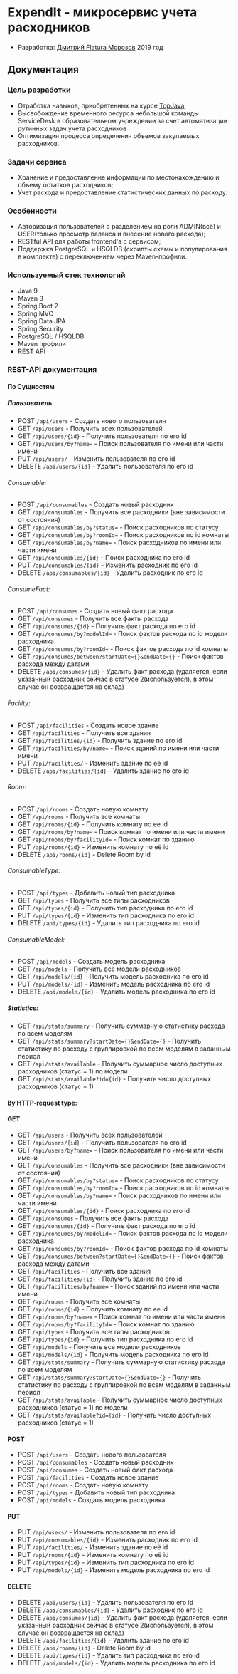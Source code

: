 # ExpendIt - микросервис учета расходников
* Разработка: [Дмитрий Flatura Морозов](mailto://flatura@gmail.com) 2019 год
## Документация
### Цель разработки
* Отработка навыков, приобретенных на курсе [TopJava](http://javaops.ru/view/topjava); 
* Высвобождение временного ресурса небольшой команды ServiceDesk в образовательном учреждении за счет автоматизации рутинных задач учета расходников 
* Оптимизация процесса определения объемов закупаемых расходников. 

### Задачи сервиса
* Хранение и предоставление информации по местонахождению и объему остатков расходников;  
* Учет расхода и предоставление статистических данных по расходу.

### Особенности
* Авторизация пользователей с разделением на роли ADMIN(всё) и USER(только просмотр баланса и внесение нового расхода);
* RESTful API для работы frontend'а с сервисом;
* Поддержка PostgreSQL и HSQLDB (скрипты схемы и популирования в комплекте) с переключением через Maven-профили.

### Используемый стек технологий
* Java 9
* Maven 3
* Spring Boot 2
* Spring MVC
* Spring Data JPA
* Spring Security
* PostgreSQL / HSQLDB
* Maven профили
* REST API

### REST-API документация
#### По Сущностям
##### Пользователь
* POST   `/api/users` - Создать нового пользователя
* GET    `/api/users` - Получить всех пользователей 
* GET    `/api/users/{id}` - Получить пользователя по его id
* GET    `/api/users/by?name=` - Поиск пользователя по имени или части имени
* PUT    `/api/users/` - Изменить пользователя по его id
* DELETE `/api/users/{id}` - Удалить пользователя по его id

###### Consumable:
* POST   `/api/consumables` - Создать новый расходник
* GET    `/api/consumables` - Получить все расходники (вне зависимости от состояния)
* GET    `/api/consumables/by?status=` - Поиск расходников по статусу
* GET    `/api/consumables/by?roomId=` - Поиск расходников по id комнаты
* GET    `/api/consumables/by?name=` - Поиск расходников по имени или части имени
* GET    `/api/consumables/{id}` - Поиск расходника по его id
* PUT    `/api/consumables/{id}` - Изменить расходник по его id 
* DELETE `/api/consumables/{id}` - Удалить расходник по его id

###### ConsumeFact:
* POST   `/api/consumes` - Создать новый факт расхода
* GET    `/api/consumes` - Получить все факты расхода
* GET    `/api/consumes/{id}` - Получить факт расхода по его id 
* GET    `/api/consumes/by?modelId=` - Поиск фактов расхода по id модели расходника
* GET    `/api/consumes/by?roomId=` - Поиск фактов расхода по id комнаты
* GET    `/api/consumes/between?startDate={}&endDate={}` - Поиск фактов расхода между датами
* DELETE `/api/consumes/{id}` - Удалить факт расхода (удаляется, если указанный расходник сейчас в статусе 2(используется), в этом случае он возвращается на склад)

###### Facility: 
* POST   `/api/facilities` - Создать новое здание
* GET    `/api/facilities` - Получить все здания
* GET    `/api/facilities/{id}` - Получить здание по его id
* GET    `/api/facilities/by?name=` - Поиск зданий по имени или части имени 
* PUT    `/api/facilities/` - Изменить здание по её id 
* DELETE `/api/facilities/{id}` - Удалить здание по его id

###### Room:
* POST   `/api/rooms` - Создать новую комнату
* GET    `/api/rooms` - Получить все комнаты
* GET    `/api/rooms/{id}` - Получить комнату по ее id
* GET    `/api/rooms/by?name=` - Поиск комнат по имени или части имени
* GET    `/api/rooms/by?facilityId=` - Поиск комнат по зданию 
* PUT    `/api/rooms/{id}` - Изменить комнату по её id
* DELETE `/api/rooms/{id}` - Delete Room by id

###### ConsumableType:
* POST   `/api/types` - Добавить новый тип расходника
* GET    `/api/types` - Получить все типы расходников
* GET    `/api/types/{id}` - Получить тип расходника по его id 
* PUT    `/api/types/{id}` - Изменить тип расходника по его id
* DELETE `/api/types/{id}` - Удалить тип расходника по его id

###### ConsumableModel:
* POST   `/api/models` - Создать модель расходника
* GET    `/api/models` - Получить все модели расходников
* GET    `/api/models/{id}` - Получить модель расходника по его id
* PUT    `/api/models/{id}` - Изменить модель расходника по его id
* DELETE `/api/models/{id}` - Удалить модель расходника по его id

##### Statistics:
* GET    `/api/stats/summary` - Получить суммарную статистику расхода по всем моделям
* GET    `/api/stats/summary?startDate={}&endDate={}` - Получить статистику по расходу с группировкой по всем моделям в заданным периол
* GET    `/api/stats/available` - Получить суммарное число доступных расходников (статус = 1) по модели
* GET    `/api/stats/available?id={id}` - Получить число доступных расходников (статус = 1) 

#### By HTTP-request type:
#### GET
* GET    `/api/users` - Получить всех пользователей 
* GET    `/api/users/{id}` - Получить пользователя по его id
* GET    `/api/users/by?name=` - Поиск пользователя по имени или части имени
* GET    `/api/consumables` - Получить все расходники (вне зависимости от состояния)
* GET    `/api/consumables/by?status=` - Поиск расходников по статусу
* GET    `/api/consumables/by?roomId=` - Поиск расходников по id комнаты
* GET    `/api/consumables/by?name=` - Поиск расходников по имени или части имени
* GET    `/api/consumables/{id}` - Поиск расходника по его id
* GET    `/api/consumes` - Получить все факты расхода
* GET    `/api/consumes/{id}` - Получить факт расхода по его id 
* GET    `/api/consumes/by?modelId=` - Поиск фактов расхода по id модели расходника
* GET    `/api/consumes/by?roomId=` - Поиск фактов расхода по id комнаты
* GET    `/api/consumes/between?startDate={}&endDate={}` - Поиск фактов расхода между датами
* GET    `/api/facilities` - Получить все здания
* GET    `/api/facilities/{id}` - Получить здание по его id
* GET    `/api/facilities/by?name=` - Поиск зданий по имени или части имени 
* GET    `/api/rooms` - Получить все комнаты
* GET    `/api/rooms/{id}` - Получить комнату по ее id
* GET    `/api/rooms/by?name=` - Поиск комнат по имени или части имени
* GET    `/api/rooms/by?facilityId=` - Поиск комнат по зданию 
* GET    `/api/types` - Получить все типы расходников
* GET    `/api/types/{id}` - Получить тип расходника по его id 
* GET    `/api/models` - Получить все модели расходников
* GET    `/api/models/{id}` - Получить модель расходника по его id
* GET    `/api/stats/summary` - Получить суммарную статистику расхода по всем моделям
* GET    `/api/stats/summary?startDate={}&endDate={}` - Получить статистику по расходу с группировкой по всем моделям в заданным периол
* GET    `/api/stats/available` - Получить суммарное число доступных расходников (статус = 1) по модели
* GET    `/api/stats/available?id={id}` - Получить число доступных расходников (статус = 1) 

#### POST
* POST   `/api/users` - Создать нового пользователя
* POST   `/api/consumables` - Создать новый расходник
* POST   `/api/consumes` - Создать новый факт расхода
* POST   `/api/facilities` - Создать новое здание
* POST   `/api/rooms` - Создать новую комнату
* POST   `/api/types` - Добавить новый тип расходника
* POST   `/api/models` - Создать модель расходника

#### PUT
* PUT    `/api/users/` - Изменить пользователя по его id
* PUT    `/api/consumables/{id}` - Изменить расходник по его id 
* PUT    `/api/facilities/` - Изменить здание по её id 
* PUT    `/api/rooms/{id}` - Изменить комнату по её id
* PUT    `/api/types/{id}` - Изменить тип расходника по его id
* PUT    `/api/models/{id}` - Изменить модель расходника по его id

#### DELETE
* DELETE `/api/users/{id}` - Удалить пользователя по его id
* DELETE `/api/consumables/{id}` - Удалить расходник по его id
* DELETE `/api/consumes/{id}` - Удалить факт расхода (удаляется, если указанный расходник сейчас в статусе 2(используется), в этом случае он возвращается на склад)
* DELETE `/api/facilities/{id}` - Удалить здание по его id
* DELETE `/api/rooms/{id}` - Delete Room by id
* DELETE `/api/types/{id}` - Удалить тип расходника по его id
* DELETE `/api/models/{id}` - Удалить модель расходника по его id
